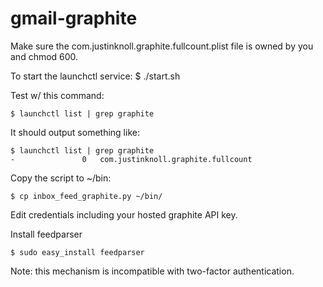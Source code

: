gmail-graphite
===========
Make sure the com.justinknoll.graphite.fullcount.plist file is owned by you and chmod 600.

To start the launchctl service:
    $ ./start.sh

Test w/ this command:

    $ launchctl list | grep graphite

It should output something like:

    $ launchctl list | grep graphite
    -				0	com.justinknoll.graphite.fullcount

Copy the script to ~/bin:

    $ cp inbox_feed_graphite.py ~/bin/

Edit credentials including your hosted graphite API key.

Install feedparser

    $ sudo easy_install feedparser

Note: this mechanism is incompatible with two-factor authentication.